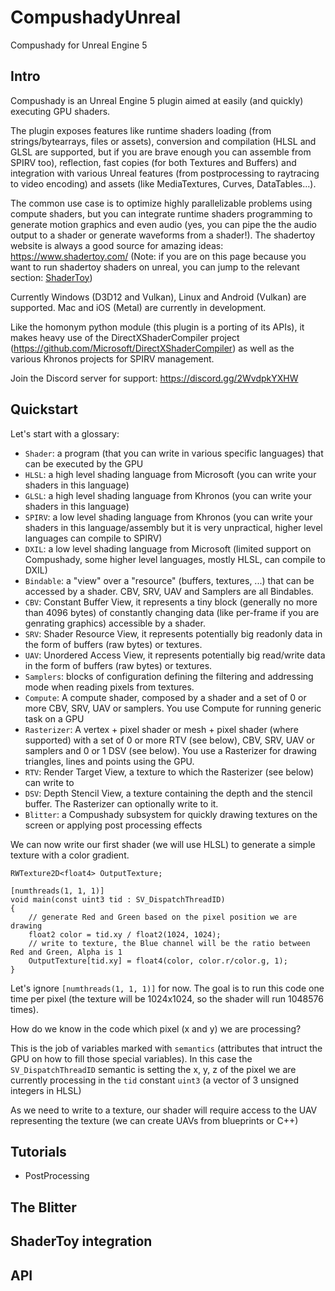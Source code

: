 # CompushadyUnreal
Compushady for Unreal Engine 5

## Intro

Compushady is an Unreal Engine 5 plugin aimed at easily (and quickly) executing GPU shaders. 

The plugin exposes features like runtime shaders loading (from strings/bytearrays, files or assets), conversion and compilation (HLSL and GLSL are supported, but if you are brave enough you can assemble from SPIRV too), reflection, fast copies (for both Textures and Buffers) and integration with various Unreal features (from postprocessing to raytracing to video encoding) and assets (like MediaTextures, Curves, DataTables...).

The common use case is to optimize highly parallelizable problems using compute shaders, but you can integrate runtime shaders programming to generate motion graphics and even audio (yes, you can pipe the the audio output to a shader or generate waveforms from a shader!). The shadertoy website is always a good source for amazing ideas: https://www.shadertoy.com/ (Note: if you are on this page because you want to run shadertoy shaders on unreal, you can jump to the relevant section: [ShaderToy](#ShaderToy-Integration))
 
Currently Windows (D3D12 and Vulkan), Linux and Android (Vulkan) are supported. Mac and iOS (Metal) are currently in development.

Like the homonym python module (this plugin is a porting of its APIs), it makes heavy use of the DirectXShaderCompiler project (https://github.com/Microsoft/DirectXShaderCompiler) as well as the various Khronos projects for SPIRV management.

Join the Discord server for support: https://discord.gg/2WvdpkYXHW

## Quickstart

Let's start with a glossary:

* `Shader`: a program (that you can write in various specific languages) that can be executed by the GPU
* `HLSL`: a high level shading language from Microsoft (you can write your shaders in this language)
* `GLSL`: a high level shading language from Khronos (you can write your shaders in this language)
* `SPIRV`: a low level shading language from Khronos (you can write your shaders in this language/assembly but it is very unpractical, higher level languages can compile to SPIRV)
* `DXIL`: a low level shading language from Microsoft (limited support on Compushady, some higher level languages, mostly HLSL, can compile to DXIL)
* `Bindable`: a "view" over a "resource" (buffers, textures, ...) that can be accessed by a shader. CBV, SRV, UAV and Samplers are all Bindables. 
* `CBV`: Constant Buffer View, it represents a tiny block (generally no more than 4096 bytes) of constantly changing data (like per-frame if you are genrating graphics) accessible by a shader.
* `SRV`: Shader Resource View, it represents potentially big readonly data in the form of buffers (raw bytes) or textures.
* `UAV`: Unordered Access View, it represents potentially big read/write data in the form of buffers (raw bytes) or textures.
* `Samplers`: blocks of configuration defining the filtering and addressing mode when reading pixels from textures.
* `Compute`: A compute shader, composed by a shader and a set of 0 or more CBV, SRV, UAV or samplers. You use Compute for running generic task on a GPU
* `Rasterizer`: A vertex + pixel shader or mesh + pixel shader (where supported) with a set of 0 or more RTV (see below), CBV, SRV, UAV or samplers and 0 or 1 DSV (see below). You use a Rasterizer for drawing triangles, lines and points using the GPU.
* `RTV`: Render Target View, a texture to which the Rasterizer (see below) can write to
* `DSV`: Depth Stencil View, a texture containing the depth and the stencil buffer. The Rasterizer can optionally write to it.
* `Blitter`: a Compushady subsystem for quickly drawing textures on the screen or applying post processing effects

We can now write our first shader (we will use HLSL) to generate a simple texture with a color gradient.

```hlsl
RWTexture2D<float4> OutputTexture;

[numthreads(1, 1, 1)]
void main(const uint3 tid : SV_DispatchThreadID)
{
    // generate Red and Green based on the pixel position we are drawing
    float2 color = tid.xy / float2(1024, 1024);
    // write to texture, the Blue channel will be the ratio between Red and Green, Alpha is 1
    OutputTexture[tid.xy] = float4(color, color.r/color.g, 1);
}
```

Let's ignore ```[numthreads(1, 1, 1)]``` for now. The goal is to run this code one time per pixel (the texture will be 1024x1024, so the shader will run 1048576 times).

How do we know in the code which pixel (x and y) we are processing?

This is the job of variables marked with ```semantics``` (attributes that intruct the GPU on how to fill those special variables). In this case the ```SV_DispatchThreadID``` semantic is setting the x, y, z of the pixel
we are currently processing in the ```tid``` constant ```uint3``` (a vector of 3 unsigned integers in HLSL)

As we need to write to a texture, our shader will require access to the UAV representing the texture (we can create UAVs from blueprints or C++)





## Tutorials

* PostProcessing

## The Blitter

## ShaderToy integration

## API
